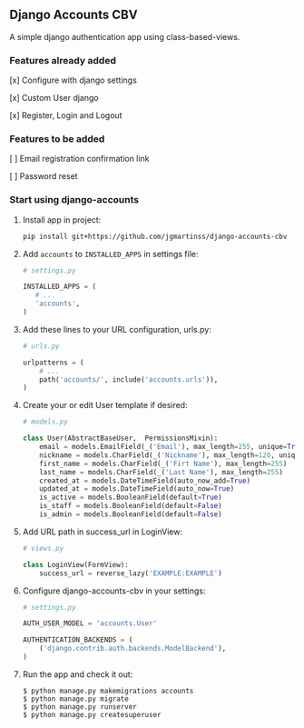 ## Django Accounts CBV

A simple django authentication app using class-based-views. 


### Features already added

[x] Configure with django settings

[x] Custom User django

[x] Register, Login and Logout

### Features to be added

[ ] Email registration confirmation link

[ ] Password reset


### Start using django-accounts

1.  Install app in project:

    ```sh
    pip install git+https://github.com/jgmartinss/django-accounts-cbv
    ```

2.  Add `accounts` to `INSTALLED_APPS` in settings file:

    ```python
    # settings.py

    INSTALLED_APPS = (
       # ...
       'accounts',
    )
    ```

3.  Add these lines to your URL configuration, urls.py:

    ```python
    # urls.py

    urlpatterns = (
        # ...
        path('accounts/', include('accounts.urls')),
    )
    ```

4.  Create your or edit User template if desired:

    ```python
    # models.py

    class User(AbstractBaseUser,  PermissionsMixin):
        email = models.EmailField(_('Email'), max_length=255, unique=True)
        nickname = models.CharField(_('Nickname'), max_length=120, unique=True)
        first_name = models.CharField(_('Firt Name'), max_length=255)
        last_name = models.CharField(_('Last Name'), max_length=255)
        created_at = models.DateTimeField(auto_now_add=True)
        updated_at = models.DateTimeField(auto_now=True)
        is_active = models.BooleanField(default=True)
        is_staff = models.BooleanField(default=False)
        is_admin = models.BooleanField(default=False)
    ```

5.  Add URL path in success_url in LoginView:

    ```python
    # views.py

    class LoginView(FormView):
        success_url = reverse_lazy('EXAMPLE:EXAMPLE')
    ```

6.  Configure django-accounts-cbv in your settings:

    ```python
    # settings.py

    AUTH_USER_MODEL = 'accounts.User'

    AUTHENTICATION_BACKENDS = (
        ('django.contrib.auth.backends.ModelBackend'),
    )
    ```

7.  Run the app and check it out:

    ```shell
    $ python manage.py makemigrations accounts
    $ python manage.py migrate
    $ python manage.py runserver
    $ python manage.py createsuperuser
    ```
